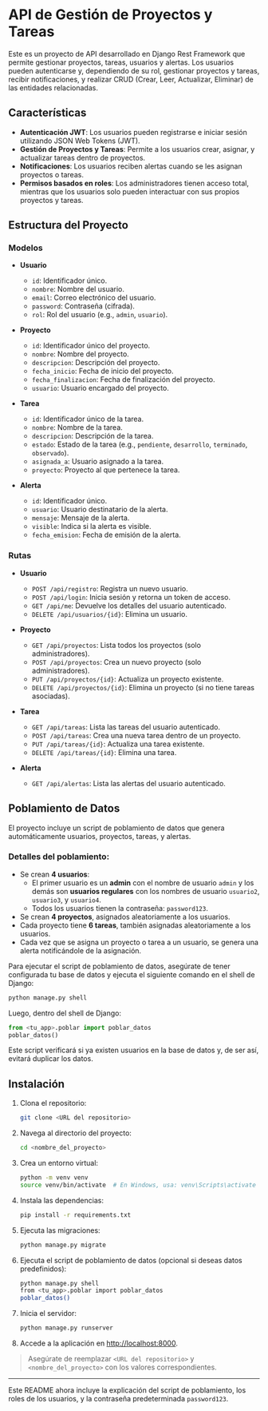 # API de Gestión de Proyectos y Tareas

Este es un proyecto de API desarrollado en Django Rest Framework que permite gestionar proyectos, tareas, usuarios y alertas. Los usuarios pueden autenticarse y, dependiendo de su rol, gestionar proyectos y tareas, recibir notificaciones, y realizar CRUD (Crear, Leer, Actualizar, Eliminar) de las entidades relacionadas.

## Características

- **Autenticación JWT**: Los usuarios pueden registrarse e iniciar sesión utilizando JSON Web Tokens (JWT).
- **Gestión de Proyectos y Tareas**: Permite a los usuarios crear, asignar, y actualizar tareas dentro de proyectos.
- **Notificaciones**: Los usuarios reciben alertas cuando se les asignan proyectos o tareas.
- **Permisos basados en roles**: Los administradores tienen acceso total, mientras que los usuarios solo pueden interactuar con sus propios proyectos y tareas.

## Estructura del Proyecto

### Modelos

- **Usuario**
  - `id`: Identificador único.
  - `nombre`: Nombre del usuario.
  - `email`: Correo electrónico del usuario.
  - `password`: Contraseña (cifrada).
  - `rol`: Rol del usuario (e.g., `admin`, `usuario`).

- **Proyecto**
  - `id`: Identificador único del proyecto.
  - `nombre`: Nombre del proyecto.
  - `descripcion`: Descripción del proyecto.
  - `fecha_inicio`: Fecha de inicio del proyecto.
  - `fecha_finalizacion`: Fecha de finalización del proyecto.
  - `usuario`: Usuario encargado del proyecto.

- **Tarea**
  - `id`: Identificador único de la tarea.
  - `nombre`: Nombre de la tarea.
  - `descripcion`: Descripción de la tarea.
  - `estado`: Estado de la tarea (e.g., `pendiente`, `desarrollo`, `terminado`, `observado`).
  - `asignada_a`: Usuario asignado a la tarea.
  - `proyecto`: Proyecto al que pertenece la tarea.

- **Alerta**
  - `id`: Identificador único.
  - `usuario`: Usuario destinatario de la alerta.
  - `mensaje`: Mensaje de la alerta.
  - `visible`: Indica si la alerta es visible.
  - `fecha_emision`: Fecha de emisión de la alerta.

### Rutas

- **Usuario**
  - `POST /api/registro`: Registra un nuevo usuario.
  - `POST /api/login`: Inicia sesión y retorna un token de acceso.
  - `GET /api/me`: Devuelve los detalles del usuario autenticado.
  - `DELETE /api/usuarios/{id}`: Elimina un usuario.

- **Proyecto**
  - `GET /api/proyectos`: Lista todos los proyectos (solo administradores).
  - `POST /api/proyectos`: Crea un nuevo proyecto (solo administradores).
  - `PUT /api/proyectos/{id}`: Actualiza un proyecto existente.
  - `DELETE /api/proyectos/{id}`: Elimina un proyecto (si no tiene tareas asociadas).

- **Tarea**
  - `GET /api/tareas`: Lista las tareas del usuario autenticado.
  - `POST /api/tareas`: Crea una nueva tarea dentro de un proyecto.
  - `PUT /api/tareas/{id}`: Actualiza una tarea existente.
  - `DELETE /api/tareas/{id}`: Elimina una tarea.

- **Alerta**
  - `GET /api/alertas`: Lista las alertas del usuario autenticado.

## Poblamiento de Datos

El proyecto incluye un script de poblamiento de datos que genera automáticamente usuarios, proyectos, tareas, y alertas.

### Detalles del poblamiento:
- Se crean **4 usuarios**: 
  - El primer usuario es un **admin** con el nombre de usuario `admin` y los demás son **usuarios regulares** con los nombres de usuario `usuario2`, `usuario3`, y `usuario4`.
  - Todos los usuarios tienen la contraseña: `password123`.
- Se crean **4 proyectos**, asignados aleatoriamente a los usuarios.
- Cada proyecto tiene **6 tareas**, también asignadas aleatoriamente a los usuarios.
- Cada vez que se asigna un proyecto o tarea a un usuario, se genera una alerta notificándole de la asignación.

Para ejecutar el script de poblamiento de datos, asegúrate de tener configurada tu base de datos y ejecuta el siguiente comando en el shell de Django:

```bash
python manage.py shell
```

Luego, dentro del shell de Django:

```python
from <tu_app>.poblar import poblar_datos
poblar_datos()
```

Este script verificará si ya existen usuarios en la base de datos y, de ser así, evitará duplicar los datos.

## Instalación

1. Clona el repositorio:
   ```bash
   git clone <URL del repositorio>
   ```

2. Navega al directorio del proyecto:
   ```bash
   cd <nombre_del_proyecto>
   ```

3. Crea un entorno virtual:
   ```bash
   python -m venv venv
   source venv/bin/activate  # En Windows, usa: venv\Scripts\activate
   ```

4. Instala las dependencias:
   ```bash
   pip install -r requirements.txt
   ```

5. Ejecuta las migraciones:
   ```bash
   python manage.py migrate
   ```

6. Ejecuta el script de poblamiento de datos (opcional si deseas datos predefinidos):
   ```bash
   python manage.py shell
   from <tu_app>.poblar import poblar_datos
   poblar_datos()
   ```

7. Inicia el servidor:
   ```bash
   python manage.py runserver
   ```

8. Accede a la aplicación en [http://localhost:8000](http://localhost:8000).

> Asegúrate de reemplazar `<URL del repositorio>` y `<nombre_del_proyecto>` con los valores correspondientes.

---

Este README ahora incluye la explicación del script de poblamiento, los roles de los usuarios, y la contraseña predeterminada `password123`.

